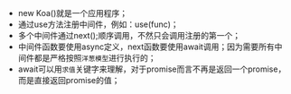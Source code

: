 * new Koa()就是一个应用程序；
* 通过use方法注册中间件，例如：use(func)；
* 多个中间件通过next();顺序调用，不然只会调用注册的第一个；
* 中间件函数要使用async定义，next函数要使用await调用；因为需要所有中间件都是严格按照`洋葱模型`进行执行的；
* await可以用`求值`关键字来理解，对于promise而言不再是返回一个promise，而是直接返回promise的值；